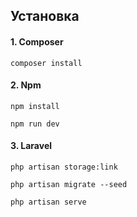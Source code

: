 ## Установка

#### 1. Composer

`` composer install ``

#### 2. Npm

`` npm install ``

`` npm run dev ``

#### 3. Laravel

`` php artisan storage:link  ``

`` php artisan migrate --seed ``

`` php artisan serve ``